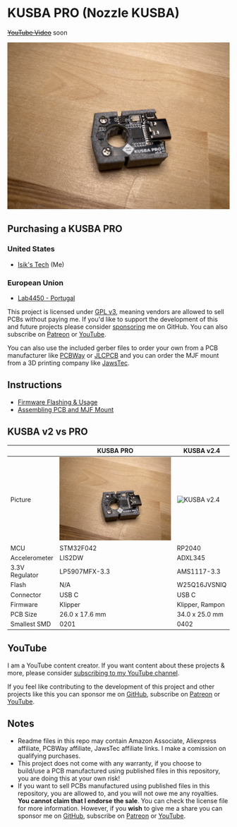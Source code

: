 # KUSBA PRO (Nozzle KUSBA)
~~[YouTube Video](.)~~ soon

![KUSBA PRO](./Images/PCB.jpg)

## Purchasing a KUSBA PRO
### United States
- [Isik's Tech](.) (Me)
### European Union
- [Lab4450 - Portugal](.)

This project is licensed under [GPL v3](./LICENSE), meaning vendors are allowed to sell PCBs without paying me. If you'd like to support the development of this and future projects please consider [sponsoring](https://github.com/sponsors/xbst) me on GitHub. You can also subscribe on [Patreon](https://l.isiks.tech/patreon) or [YouTube](https://l.isiks.tech/member).

You can also use the included gerber files to order your own from a PCB manufacturer like [PCBWay](https://www.pcbway.com/setinvite.aspx?inviteid=374841) or [JLCPCB](https://jlcpcb.com/) and you can order the MJF mount from a 3D printing company like [JawsTec](https://www.jawstec.com/3d-printing-service/?aff=6).
<br>

## Instructions

- [Firmware Flashing & Usage](./Docs/Firmware.md)
- [Assembling PCB and MJF Mount](./Docs/Mount.md)

## KUSBA v2 vs PRO

|             |KUSBA PRO|KUSBA v2.4|
|-------------|---------|----------|
|Picture      |![KUSBA PRO](./Images/PCB.jpg)|![KUSBA v2.4](https://github.com/xbst/KUSBA/blob/main/Images/v2.jpg)|
|MCU          |STM32F042|RP2040    |
|Accelerometer|LIS2DW   |ADXL345   |
|3.3V Regulator|LP5907MFX-3.3|AMS1117-3.3|
|Flash        |N/A      |W25Q16JVSNIQ|
|Connector    |USB C    |USB C     |
|Firmware     |Klipper  |Klipper, Rampon|
|PCB Size     |26.0 x 17.6 mm|34.0 x 25.0 mm|
|Smallest SMD |0201     |0402      |

## YouTube

I am a YouTube content creator. If you want content about these projects & more, please consider [subscribing to my YouTube channel](https://www.youtube.com/channel/UClAWYmCkHjsbaX9Wz1df2mg).
<br>

If you feel like contributing to the development of this project and other projects like this you can sponsor me on [GitHub](https://github.com/sponsors/xbst), subscribe on [Patreon](https://l.isiks.tech/patreon) or [YouTube](https://l.isiks.tech/member).

## Notes
- Readme files in this repo may contain Amazon Associate, Aliexpress affiliate, PCBWay affiliate, JawsTec affiliate links. I make a comission on qualifying purchases.
- This project does not come with any warranty, if you choose to build/use a PCB manufactured using published files in this repository, you are doing this at your own risk!
- If you want to sell PCBs manufactured using published files in this repository, you are allowed to, and you will not owe me any royalties. **You cannot claim that I endorse the sale**. You can check the license file for more information. However, if you **wish** to give me a share you can sponsor me on [GitHub](https://github.com/sponsors/xbst), subscribe on [Patreon](https://l.isiks.tech/patreon) or [YouTube](https://l.isiks.tech/member).
